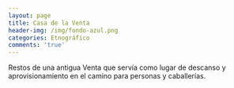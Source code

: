```yaml
---
layout: page
title: Casa de la Venta
header-img: /img/fondo-azul.png
categories: Etnográfico
comments: 'true'
---
```



Restos de una antigua Venta que servía como lugar de descanso y aprovisionamiento en el camino para personas y caballerías.

<div class="photos">
</div>
